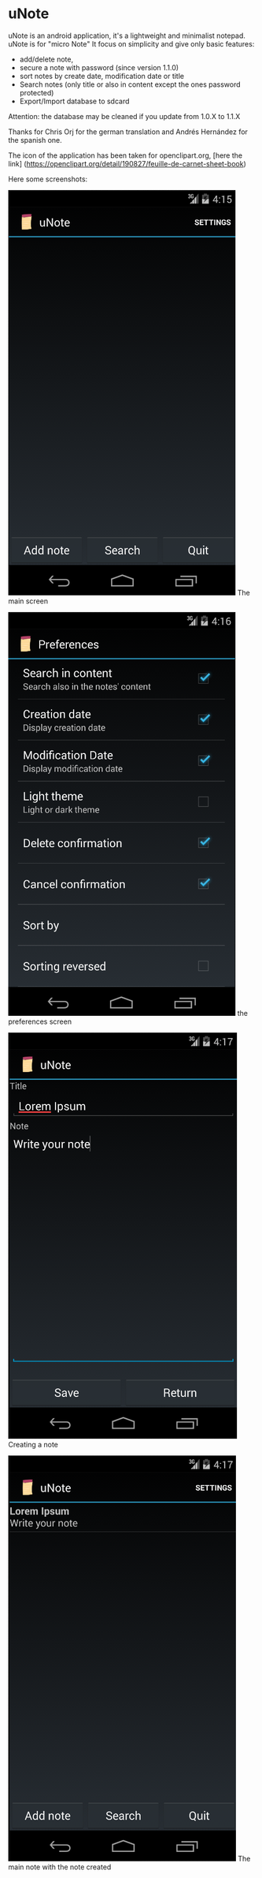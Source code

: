 uNote
=====

uNote is an android application, it's a lightweight and minimalist notepad. uNote is for "micro Note"
It focus on simplicity and give only basic features:

* add/delete note,
* secure a note with password (since version 1.1.0)
* sort notes by create date, modification date or title
* Search notes (only title or also in content except the ones password protected)
* Export/Import database to sdcard

Attention: the database may be cleaned if you update from 1.0.X to 1.1.X

Thanks for Chris Orj for the german translation and Andrés Hernández for the spanish one.


The icon of the application has been taken for openclipart.org, [here the link] (https://openclipart.org/detail/190827/feuille-de-carnet-sheet-book)


Here some screenshots:

![Alt text](img/main.png?raw=true "Main activity empty")
The main screen 

![Alt text](img/preferences.png?raw=true "Preferences")
the preferences screen

![Alt text](img/noteEdition.png?raw=true "Create note")
Creating a note

![Alt text](img/listNote.png?raw=true "Main activity with one note")
The main note with the note created
